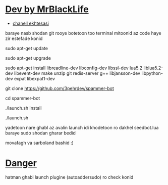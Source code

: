 # [Dev by MrBlackLife](https://telegram.me/Mrblacklife)

* [chanell ekhtesasi](https://telegram.me/make_a_robot)

baraye nasb shodan git rooye botetoon too terminal mitoonid az code haye zir estefade konid

sudo apt-get update

sudo apt-get upgrade

sudo apt-get install libreadline-dev libconfig-dev libssl-dev lua5.2 liblua5.2-dev libevent-dev make unzip git redis-server g++ libjansson-dev libpython-dev expat libexpat1-dev

git clone https://github.com/3pehrdev/spammer-bot

cd spammer-bot

./launch.sh install

./launch.sh

yadetoon nare ghabl az avalin launch idi khodetoon ro dakhel seedbot.lua baraye sudo shodan gharar bedid

movafagh va sarboland bashid :)
# [Danger](telegram.me/joker_admin_1)

hatman ghabl launch plugine (autoaddersudo) ro check konid


